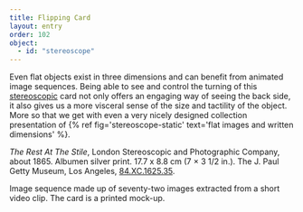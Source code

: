 ```yaml
---
title: Flipping Card
layout: entry
order: 102
object:
  - id: "stereoscope"
---
```


Even flat objects exist in three dimensions and can benefit from animated image sequences. Being able to see and control the turning of this [stereoscopic](https://en.wikipedia.org/wiki/Stereoscope) card not only offers an engaging way of seeing the back side, it also gives us a more visceral sense of the size and tactility of the object. More so that we get with even a very nicely designed collection presentation of {% ref fig='stereoscope-static' text='flat images and written dimensions' %}.

<div class="object-info">

*The Rest At The Stile*, London Stereoscopic and Photographic Company, about 1865. Albumen silver print. 17.7 x 8.8 cm (7 × 3 1/2 in.). The J. Paul Getty Museum, Los Angeles, [84.XC.1625.35](https://www.getty.edu/art/collection/object/107KB4).

Image sequence made up of seventy-two images extracted from a short video clip. The card is a printed mock-up.

</div>